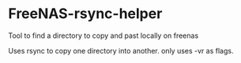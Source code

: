 # FreeNAS-rsync-helper
 Tool to find a directory to copy and past locally on freenas

Uses rsync to copy one directory into another. only uses -vr as flags. 